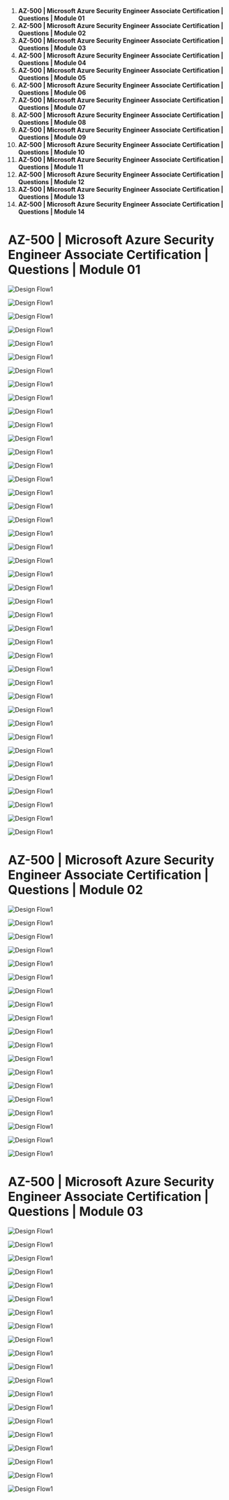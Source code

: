 
1. **AZ-500 | Microsoft Azure Security Engineer Associate Certification | Questions | Module 01**
2. **AZ-500 | Microsoft Azure Security Engineer Associate Certification | Questions | Module 02**
3. **AZ-500 | Microsoft Azure Security Engineer Associate Certification | Questions | Module 03**
4. **AZ-500 | Microsoft Azure Security Engineer Associate Certification | Questions | Module 04**
5. **AZ-500 | Microsoft Azure Security Engineer Associate Certification | Questions | Module 05**
6. **AZ-500 | Microsoft Azure Security Engineer Associate Certification | Questions | Module 06**
7. **AZ-500 | Microsoft Azure Security Engineer Associate Certification | Questions | Module 07**
8. **AZ-500 | Microsoft Azure Security Engineer Associate Certification | Questions | Module 08**
9. **AZ-500 | Microsoft Azure Security Engineer Associate Certification | Questions | Module 09**
10. **AZ-500 | Microsoft Azure Security Engineer Associate Certification | Questions | Module 10**
11. **AZ-500 | Microsoft Azure Security Engineer Associate Certification | Questions | Module 11**
12. **AZ-500 | Microsoft Azure Security Engineer Associate Certification | Questions | Module 12**
13. **AZ-500 | Microsoft Azure Security Engineer Associate Certification | Questions | Module 13**
14. **AZ-500 | Microsoft Azure Security Engineer Associate Certification | Questions | Module 14**

# **AZ-500 | Microsoft Azure Security Engineer Associate Certification | Questions | Module 01**

![Design Flow1](image/AZ-500-Q-1.png)

![Design Flow1](image/AZ-500-Q-2.png)

![Design Flow1](image/AZ-500-Q-3.png)

![Design Flow1](image/AZ-500-Q-4.png)

![Design Flow1](image/AZ-500-Q-5.png)

![Design Flow1](image/AZ-500-Q-6.png)

![Design Flow1](image/AZ-500-Q-7.png)

![Design Flow1](image/AZ-500-Q-8.png)

![Design Flow1](image/AZ-500-Q-9.png)

![Design Flow1](image/AZ-500-Q-10.png)

![Design Flow1](image/AZ-500-Q-11.png)

![Design Flow1](image/AZ-500-Q-12.png)

![Design Flow1](image/AZ-500-Q-13.png)

![Design Flow1](image/AZ-500-Q-14.png)

![Design Flow1](image/AZ-500-Q-15.png)

![Design Flow1](image/AZ-500-Q-16.png)

![Design Flow1](image/AZ-500-Q-17.png)

![Design Flow1](image/AZ-500-Q-18.png)

![Design Flow1](image/AZ-500-Q-19.png)

![Design Flow1](image/AZ-500-Q-20.png)

![Design Flow1](image/AZ-500-Q-21.png)

![Design Flow1](image/AZ-500-Q-22.png)

![Design Flow1](image/AZ-500-Q-23.png)

![Design Flow1](image/AZ-500-Q-24.png)

![Design Flow1](image/AZ-500-Q-25.png)

![Design Flow1](image/AZ-500-Q-26.png)

![Design Flow1](image/AZ-500-Q-27.png)

![Design Flow1](image/AZ-500-Q-28.png)

![Design Flow1](image/AZ-500-Q-29.png)

![Design Flow1](image/AZ-500-Q-30.png)

![Design Flow1](image/AZ-500-Q-31.png)

![Design Flow1](image/AZ-500-Q-32.png)

![Design Flow1](image/AZ-500-Q-33.png)

![Design Flow1](image/AZ-500-Q-34.png)

![Design Flow1](image/AZ-500-Q-35.png)

![Design Flow1](image/AZ-500-Q-36.png)

![Design Flow1](image/AZ-500-Q-37.png)

![Design Flow1](image/AZ-500-Q-38.png)

![Design Flow1](image/AZ-500-Q-39.png)

![Design Flow1](image/AZ-500-Q-40.png)

![Design Flow1](image/AZ-500-Q-41.png)


# **AZ-500 | Microsoft Azure Security Engineer Associate Certification | Questions | Module 02**

![Design Flow1](image/AZ-500-Q-M2-42.png)

![Design Flow1](image/AZ-500-Q-M2-43.png)

![Design Flow1](image/AZ-500-Q-M2-44.png)

![Design Flow1](image/AZ-500-Q-M2-45.png)

![Design Flow1](image/AZ-500-Q-M2-46.png)

![Design Flow1](image/AZ-500-Q-M2-47.png)

![Design Flow1](image/AZ-500-Q-M2-48.png)

![Design Flow1](image/AZ-500-Q-M2-49.png)

![Design Flow1](image/AZ-500-Q-M2-50.png)

![Design Flow1](image/AZ-500-Q-M2-51.png)

![Design Flow1](image/AZ-500-Q-M2-52.png)

![Design Flow1](image/AZ-500-Q-M2-53.png)

![Design Flow1](image/AZ-500-Q-M2-54.png)

![Design Flow1](image/AZ-500-Q-M2-55.png)

![Design Flow1](image/AZ-500-Q-M2-56.png)

![Design Flow1](image/AZ-500-Q-M2-57.png)

![Design Flow1](image/AZ-500-Q-M2-58.png)

![Design Flow1](image/AZ-500-Q-M2-59.png)

![Design Flow1](image/AZ-500-Q-M2-60.png)


# **AZ-500 | Microsoft Azure Security Engineer Associate Certification | Questions | Module 03**

![Design Flow1](image/AZ-500-Q-M3-1.png)

![Design Flow1](image/AZ-500-Q-M3-2.png)

![Design Flow1](image/AZ-500-Q-M3-3.png)

![Design Flow1](image/AZ-500-Q-M3-4.png)

![Design Flow1](image/AZ-500-Q-M3-5.png)

![Design Flow1](image/AZ-500-Q-M3-6.png)

![Design Flow1](image/AZ-500-Q-M3-7.png)

![Design Flow1](image/AZ-500-Q-M3-8.png)

![Design Flow1](image/AZ-500-Q-M3-9.png)

![Design Flow1](image/AZ-500-Q-M3-10.png)

![Design Flow1](image/AZ-500-Q-M3-11.png)

![Design Flow1](image/AZ-500-Q-M3-12.png)

![Design Flow1](image/AZ-500-Q-M3-13.png)

![Design Flow1](image/AZ-500-Q-M3-14.png)

![Design Flow1](image/AZ-500-Q-M3-15.png)

![Design Flow1](image/AZ-500-Q-M3-16.png)

![Design Flow1](image/AZ-500-Q-M3-17.png)

![Design Flow1](image/AZ-500-Q-M3-18.png)

![Design Flow1](image/AZ-500-Q-M3-19.png)

![Design Flow1](image/AZ-500-Q-M3-20.png)